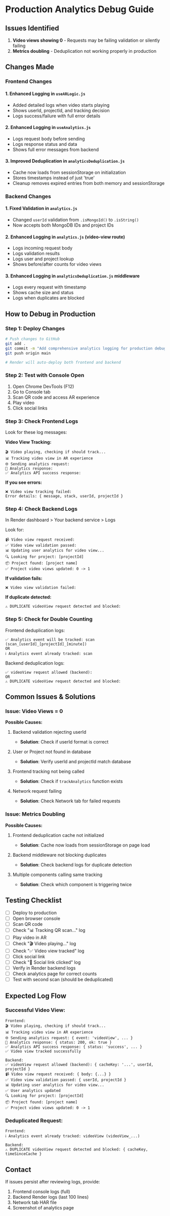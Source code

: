 # Production Analytics Debug Guide

## Issues Identified
1. **Video views showing 0** - Requests may be failing validation or silently failing
2. **Metrics doubling** - Deduplication not working properly in production

## Changes Made

### Frontend Changes

#### 1. Enhanced Logging in `useARLogic.js`
- Added detailed logs when video starts playing
- Shows userId, projectId, and tracking decision
- Logs success/failure with full error details

#### 2. Enhanced Logging in `useAnalytics.js`
- Logs request body before sending
- Logs response status and data
- Shows full error messages from backend

#### 3. Improved Deduplication in `analyticsDeduplication.js`
- Cache now loads from sessionStorage on initialization
- Stores timestamps instead of just 'true'
- Cleanup removes expired entries from both memory and sessionStorage

### Backend Changes

#### 1. Fixed Validation in `analytics.js`
- Changed `userId` validation from `.isMongoId()` to `.isString()`
- Now accepts both MongoDB IDs and project IDs

#### 2. Enhanced Logging in `analytics.js` (video-view route)
- Logs incoming request body
- Logs validation results
- Logs user and project lookup
- Shows before/after counts for video views

#### 3. Enhanced Logging in `analyticsDeduplication.js` middleware
- Logs every request with timestamp
- Shows cache size and status
- Logs when duplicates are blocked

## How to Debug in Production

### Step 1: Deploy Changes
```bash
# Push changes to GitHub
git add .
git commit -m "Add comprehensive analytics logging for production debugging"
git push origin main

# Render will auto-deploy both frontend and backend
```

### Step 2: Test with Console Open
1. Open Chrome DevTools (F12)
2. Go to Console tab
3. Scan QR code and access AR experience
4. Play video
5. Click social links

### Step 3: Check Frontend Logs
Look for these log messages:

**Video View Tracking:**
```
🎬 Video playing, checking if should track...
📊 Tracking video view in AR experience
🌐 Sending analytics request:
📡 Analytics response:
✅ Analytics API success response:
```

**If you see errors:**
```
❌ Video view tracking failed:
Error details: { message, stack, userId, projectId }
```

### Step 4: Check Backend Logs
In Render dashboard > Your backend service > Logs

Look for:
```
📹 Video view request received:
✅ Video view validation passed:
📊 Updating user analytics for video view...
🔍 Looking for project: [projectId]
📦 Project found: [project name]
✅ Project video views updated: 0 -> 1
```

**If validation fails:**
```
❌ Video view validation failed:
```

**If duplicate detected:**
```
⚠️ DUPLICATE videoView request detected and blocked:
```

### Step 5: Check for Double Counting
Frontend deduplication logs:
```
✅ Analytics event will be tracked: scan (scan_[userId]_[projectId]_[minute])
OR
ℹ️ Analytics event already tracked: scan
```

Backend deduplication logs:
```
✅ videoView request allowed (backend):
OR
⚠️ DUPLICATE videoView request detected and blocked:
```

## Common Issues & Solutions

### Issue: Video Views = 0

**Possible Causes:**
1. Backend validation rejecting userId
   - **Solution**: Check if userId format is correct
   
2. User or Project not found in database
   - **Solution**: Verify userId and projectId match database

3. Frontend tracking not being called
   - **Solution**: Check if `trackAnalytics` function exists

4. Network request failing
   - **Solution**: Check Network tab for failed requests

### Issue: Metrics Doubling

**Possible Causes:**
1. Frontend deduplication cache not initialized
   - **Solution**: Cache now loads from sessionStorage on page load
   
2. Backend middleware not blocking duplicates
   - **Solution**: Check backend logs for duplicate detection

3. Multiple components calling same tracking
   - **Solution**: Check which component is triggering twice

## Testing Checklist

- [ ] Deploy to production
- [ ] Open browser console
- [ ] Scan QR code
- [ ] Check "📊 Tracking QR scan..." log
- [ ] Play video in AR
- [ ] Check "🎬 Video playing..." log
- [ ] Check "✅ Video view tracked" log
- [ ] Click social link
- [ ] Check "🔗 Social link clicked" log
- [ ] Verify in Render backend logs
- [ ] Check analytics page for correct counts
- [ ] Test with second scan (should be deduplicated)

## Expected Log Flow

### Successful Video View:
```
Frontend:
🎬 Video playing, checking if should track...
📊 Tracking video view in AR experience
🌐 Sending analytics request: { event: 'videoView', ... }
📡 Analytics response: { status: 200, ok: true }
✅ Analytics API success response: { status: 'success', ... }
✅ Video view tracked successfully

Backend:
✅ videoView request allowed (backend): { cacheKey: '...', userId, projectId }
📹 Video view request received: { body: {...} }
✅ Video view validation passed: { userId, projectId }
📊 Updating user analytics for video view...
✅ User analytics updated
🔍 Looking for project: [projectId]
📦 Project found: [project name]
✅ Project video views updated: 0 -> 1
```

### Deduplicated Request:
```
Frontend:
ℹ️ Analytics event already tracked: videoView (videoView_...)

Backend:
⚠️ DUPLICATE videoView request detected and blocked: { cacheKey, timeSinceCache }
```

## Contact
If issues persist after reviewing logs, provide:
1. Frontend console logs (full)
2. Backend Render logs (last 100 lines)
3. Network tab HAR file
4. Screenshot of analytics page

